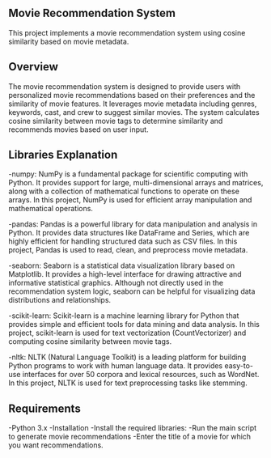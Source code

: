 ## Movie Recommendation System
  This project implements a movie recommendation system using cosine similarity based on movie metadata.

## Overview
  The movie recommendation system is designed to provide users with personalized movie recommendations based on their preferences and the similarity of movie features. It leverages movie metadata including genres, keywords, cast, and crew to suggest similar movies. The system calculates cosine similarity between movie tags to determine similarity and recommends movies based on user input.

## Libraries Explanation
-numpy: NumPy is a fundamental package for scientific computing with Python. It provides support for large, multi-dimensional arrays and matrices, along with a collection of mathematical functions to operate on these arrays. In this project, NumPy is used for efficient array manipulation and mathematical operations.

-pandas: Pandas is a powerful library for data manipulation and analysis in Python. It provides data structures like DataFrame and Series, which are highly efficient for handling structured data such as CSV files. In this project, Pandas is used to read, clean, and preprocess movie metadata.

-seaborn: Seaborn is a statistical data visualization library based on Matplotlib. It provides a high-level interface for drawing attractive and informative statistical graphics. Although not directly used in the recommendation system logic, seaborn can be helpful for visualizing data distributions and relationships.

-scikit-learn: Scikit-learn is a machine learning library for Python that provides simple and efficient tools for data mining and data analysis. In this project, scikit-learn is used for text vectorization (CountVectorizer) and computing cosine similarity between movie tags.

-nltk: NLTK (Natural Language Toolkit) is a leading platform for building Python programs to work with human language data. It provides easy-to-use interfaces for over 50 corpora and lexical resources, such as WordNet. In this project, NLTK is used for text preprocessing tasks like stemming.

## Requirements
-Python 3.x
-Installation
-Install the required libraries:
-Run the main script to generate movie recommendations
-Enter the title of a movie for which you want recommendations.
